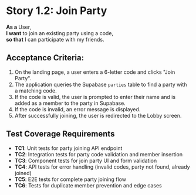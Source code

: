 # Story 1.2: Join Party
**As a** User,  
**I want** to join an existing party using a code,  
**so that** I can participate with my friends.

## Acceptance Criteria:
1. On the landing page, a user enters a 6-letter code and clicks "Join Party".
2. The application queries the Supabase `parties` table to find a party with a matching code.
3. If the code is valid, the user is prompted to enter their name and is added as a member to the party in Supabase.
4. If the code is invalid, an error message is displayed.
5. After successfully joining, the user is redirected to the Lobby screen.

## Test Coverage Requirements
- **TC1**: Unit tests for party joining API endpoint
- **TC2**: Integration tests for party code validation and member insertion
- **TC3**: Component tests for join party UI and form validation
- **TC4**: API tests for error handling (invalid codes, party not found, already joined)
- **TC5**: E2E tests for complete party joining flow
- **TC6**: Tests for duplicate member prevention and edge cases
